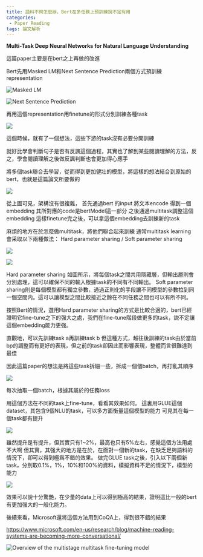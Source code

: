 ```yaml
---
title: 語料不夠怎麼辦，Bert在多任務上預訓練說不定有用
categories:
 - Paper Reading
tags: 論文解析
---
```


**Multi-Task Deep Neural Networks for Natural Language Understanding**

這篇paper主要是在bert之上再做的改進

Bert先用Masked LM和Next Sentence Prediction兩個方式預訓練representation

![Masked LM](https://raw.githubusercontent.com/voidful/voidful_blog/master/assets/post_src/pn_mtdnnfnlu/img1)

![Next Sentence Prediction](https://raw.githubusercontent.com/voidful/voidful_blog/master/assets/post_src/pn_mtdnnfnlu/img1)


再用這個representation用finetune的形式分別訓練各種task

![](https://raw.githubusercontent.com/voidful/voidful_blog/master/assets/post_src/pn_mtdnnfnlu/img3)


這個時候，就有了一個想法，這些下游的task沒有必要分開訓練

就好比學會判斷句子是否有反諷這個過程，其實也了解到某些閱讀理解的方法，反之，學會閱讀理解之後做反諷判斷也會更加得心應手

將多個task聯合去學習，從而得到更加健壯的模型，將這樣的想法結合到原始的bert，也就是這篇論文所要做的


![](https://raw.githubusercontent.com/voidful/voidful_blog/master/assets/post_src/pn_mtdnnfnlu/img4)


從上圖可見，架構沒有很複雜，
首先通過bert 的input 將文本encode
得到一個embedding
其所對應的code是bertModel這一部分
之後通過multitask調整這個embedding
這樣finetune完之後，可以拿這個embedding去訓練新的task

麻煩的地方在於怎麼做multitask，將他們聯合起來訓練
通常multitask learning 會采取以下兩種做法：
Hard parameter sharing / Soft parameter sharing

![](https://raw.githubusercontent.com/voidful/voidful_blog/master/assets/post_src/pn_mtdnnfnlu/img5)

![](https://raw.githubusercontent.com/voidful/voidful_blog/master/assets/post_src/pn_mtdnnfnlu/img6)


Hard parameter sharing 如圖所示，將每個task之間共用隱藏層，但輸出層則會分別處理，這可以確保不同的輸入根據task的不同有不同輸出。
Soft parameter sharing則是每個模型都有獨立參數，通過正則化的手段讓不同模型的參數拉到同一個空間内。這可以讓模型之間比較接近之餘在不同任務之間也可以有所不同。

按照Bert的情況，選用Hard parameter sharing的方式是比較合適的，bert已經證明它fine-tune之下的强大之處，我們在fine-tune階段做更多的task，説不定讓這個embedding能力更強。

直觀地，可以先訓練task a再訓練task b
但這種方式，越往後訓練的task由於當前bp的調整而有更好的表現，但之前的task卻因此而影響表現，整體而言很難達到最佳

因此這篇paper的想法是將這些task拆細一些，拆成一個個batch，再打亂其順序

![](https://raw.githubusercontent.com/voidful/voidful_blog/master/assets/post_src/pn_mtdnnfnlu/img7)


每次抽取一個batch，根據其屬於的任務loss

用這個方法在不同的task上fine-tune，看看其效果如何。
這裏用GLUE這個dataset，其包含9個NLU的task，可以多方面衡量這個模型的能力
可見其在每一個task都有提升

![](https://raw.githubusercontent.com/voidful/voidful_blog/master/assets/post_src/pn_mtdnnfnlu/img8)


雖然提升是有提升，但其實只有1~2%，最高也只有5%左右，感覺這個方法用處不大啊
但其實，其强大的地方是在於，在面對一個新的task，在缺乏足夠語料的情況下，卻可以得到極爲不錯的效果。
做完GLUE task之後，引入以下兩個新task，分別取0.1%，1%，10%和100%的資料，模擬資料不足的情況下，模型的能力

![](https://raw.githubusercontent.com/voidful/voidful_blog/master/assets/post_src/pn_mtdnnfnlu/img9)


效果可以說十分驚艷，在少量的data上可以得到極高的結果，證明這比一般的bert有更加强大的一般化能力。

後續來看，Microsoft還將這個方法用到CoQA上，得到很不錯的結果

https://www.microsoft.com/en-us/research/blog/machine-reading-systems-are-becoming-more-conversational/

![Overview of the multistage multitask fine-tuning model](https://www.microsoft.com/en-us/research/uploads/prod/2019/05/coqa_figure_2-1024x704.jpg)






